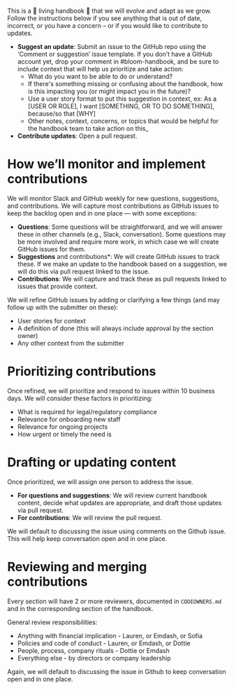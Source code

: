 This is a 🌲 living handbook 🌲 that we will evolve and adapt as we grow. Follow the instructions below if you see anything that is out of date, incorrect, or you have a concern – or if you would like to contribute to updates.

- **Suggest an update**: Submit an issue to the GitHub repo using the ‘Comment or suggestion’ issue template. If you don’t have a GitHub account yet, drop your comment in #bloom-handbook, and be sure to include context that will help us prioritize and take action:
    - What do you want to be able to do or understand? 
    - If there's something missing or confusing about the handbook, how is this impacting you (or might impact you in the future)? 
    - Use a user story format to put this suggestion in context, ex: As a [USER OR ROLE], I want [SOMETHING, OR TO DO SOMETHING], because/so that [WHY]
    - Other notes, context, concerns, or topics that would be helpful for the handbook team to take action on this_
- **Contribute updates**: Open a pull request.

# How we’ll monitor and implement contributions

We will monitor Slack and GitHub weekly for new questions, suggestions, and contributions.  We will capture most contributions as GitHub issues to keep the backlog open and in one place — with some exceptions:

- **Questions**: Some questions will be straightforward, and we will answer these in other channels (e.g., Slack, conversation). Some questions may be more involved and require more work, in which case we will create GitHub issues for them. 
- **Suggestions** and contributions*: We will create GitHub issues to track these. If we make an update to the handbook based on a suggestion, we will do this via pull request linked to the issue. 
- **Contributions**: We will capture and track these as pull requests linked to issues that provide context. 

We will refine GitHub issues by adding or clarifying a few things (and may follow up with the submitter on these):

- User stories for context
- A definition of done (this will always include approval by the section owner)
- Any other context from the submitter

# Prioritizing contributions 

Once refined, we will prioritize and respond to issues within 10 business days. We will consider these factors in prioritizing:

- What is required for legal/regulatory compliance
- Relevance for onboarding new staff
- Relevance for ongoing projects
- How urgent or timely the need is

# Drafting or updating content

Once prioritized, we will assign one person to address the issue. 

- **For questions and suggestions**: We will review current handbook content, decide what updates are appropriate, and draft those updates via pull request. 
- **For contributions**: We will review the pull request.  

We will default to discussing the issue using comments on the Github issue. This will help keep conversation open and in one place. 

# Reviewing and merging contributions 

Every section will have 2 or more reviewers, documented in `CODEOWNERS.md` and in the corresponding section of the handbook. 

General review responsibilities:

- Anything with financial implication - Lauren, or Emdash, or Sofia
- Policies and code of conduct - Lauren, or Emdash, or Dottie
- People, process, company rituals - Dottie or Emdash
- Everything else - by directors or company leadership

Again, we will default to discussing the issue in Github to keep conversation open and in one place.
